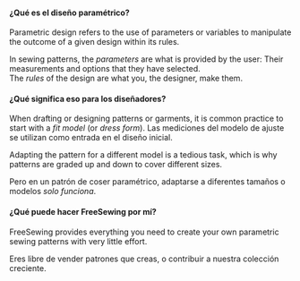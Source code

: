 ---
---

#### ¿Qué es el diseño paramétrico?

Parametric design refers to the use of parameters or variables to manipulate the outcome of a given design within its rules.

In sewing patterns, the *parameters* are what is provided by the user: Their measurements and options that they have selected.  
The *rules* of the design are what you, the designer, make them.

#### ¿Qué significa eso para los diseñadores?

When drafting or designing patterns or garments, it is common practice to start with a *fit model* (or *dress form*). Las mediciones del modelo de ajuste se utilizan como entrada en el diseño inicial.

Adapting the pattern for a different model is a tedious task, which is why patterns are graded up and down to cover different sizes.

Pero en un patrón de coser paramétrico, adaptarse a diferentes tamaños o modelos *solo funciona*.

#### ¿Qué puede hacer FreeSewing por mí?

FreeSewing provides everything you need to create your own parametric sewing patterns with very little effort.

Eres libre de vender patrones que creas, o contribuir a nuestra colección creciente.
